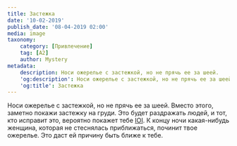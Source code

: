 ```yaml
---
title: Застежка
date: '10-02-2019'
publish_date: '08-04-2019 02:00'
media: image
taxonomy:
    category: [Привлечение]
    tag: [A2]
    author: Mystery
metadata:
    description: Носи ожерелье с застежкой, но не прячь ее за шеей.
    'og:description': Носи ожерелье с застежкой, но не прячь ее за шеей.
    'og:title': Застежка
---
```


Носи ожерелье с застежкой, но не прячь ее за шеей. Вместо этого, заметно покажи застежку на груди. Это будет раздражать людей, и тот, кто исправит это, вероятно покажет тебе [IOI](/taxonomy?name=tag&val=IOI "Индикатор интереса"). К концу ночи какая-нибудь женщина, которая не стеснялась приближаться, починит твое ожерелье. Это даст ей причину быть ближе к тебе.